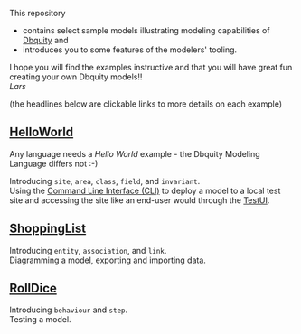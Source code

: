 This repository
- contains select sample models illustrating modeling capabilities of [Dbquity](https://model.dbquity.com) and
- introduces you to some features of the modelers' tooling.

I hope you will find the examples instructive and that you will have great fun creating your own Dbquity models!!  
*Lars*  

(the headlines below are clickable links to more details on each example)

## [HelloWorld](HelloWorld/README.md)
Any language needs a *Hello World* example - the Dbquity Modeling Language differs not :-)

Introducing `site`, `area`, `class`, `field`, and `invariant`.  
Using the [Command Line Interface (CLI)](https://model.dbquity.com/#command-line-interface-cli) to deploy a model to a local test site and accessing the site like an end-user would through the [TestUI](https://model.dbquity.com/#test-ui).

## [ShoppingList](ShoppingList/README.md)
Introducing `entity`, `association`, and `link`.  
Diagramming a model, exporting and importing data.

## [RollDice](behaviour/README.md)
Introducing `behaviour` and `step`.  
Testing a model.
